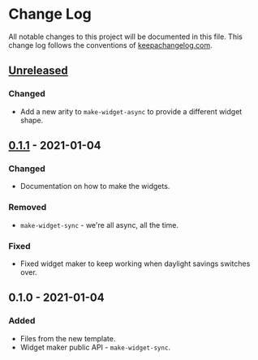 # Change Log
All notable changes to this project will be documented in this file. This change log follows the conventions of [keepachangelog.com](http://keepachangelog.com/).

## [Unreleased]
### Changed
- Add a new arity to `make-widget-async` to provide a different widget shape.

## [0.1.1] - 2021-01-04
### Changed
- Documentation on how to make the widgets.

### Removed
- `make-widget-sync` - we're all async, all the time.

### Fixed
- Fixed widget maker to keep working when daylight savings switches over.

## 0.1.0 - 2021-01-04
### Added
- Files from the new template.
- Widget maker public API - `make-widget-sync`.

[Unreleased]: https://github.com/your-name/example-static-website/compare/0.1.1...HEAD
[0.1.1]: https://github.com/your-name/example-static-website/compare/0.1.0...0.1.1
